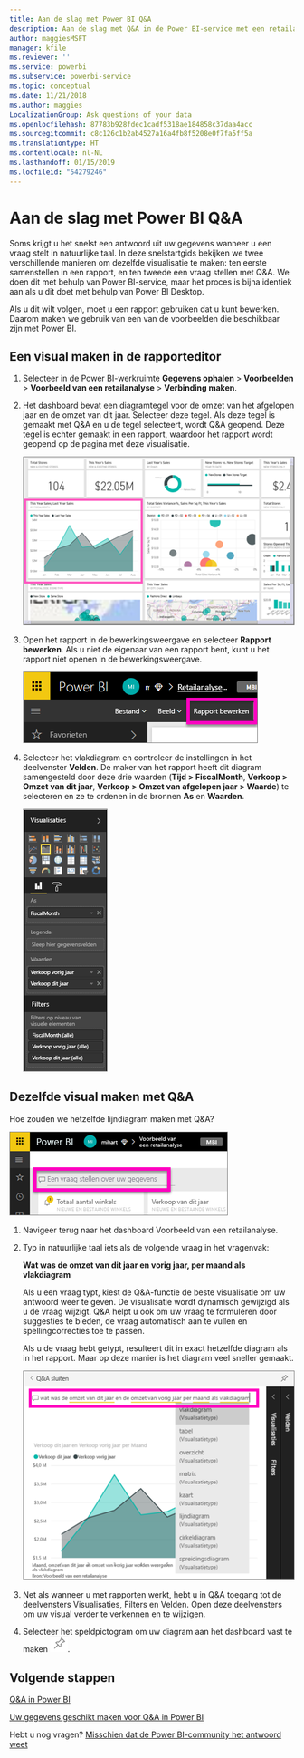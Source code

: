 ```yaml
---
title: Aan de slag met Power BI Q&A
description: Aan de slag met Q&A in de Power BI-service met een retailanalyse als voorbeeld
author: maggiesMSFT
manager: kfile
ms.reviewer: ''
ms.service: powerbi
ms.subservice: powerbi-service
ms.topic: conceptual
ms.date: 11/21/2018
ms.author: maggies
LocalizationGroup: Ask questions of your data
ms.openlocfilehash: 87783b928fdec1cadf5318ae184858c37daa4acc
ms.sourcegitcommit: c8c126c1b2ab4527a16a4fb8f5208e0f7fa5ff5a
ms.translationtype: HT
ms.contentlocale: nl-NL
ms.lasthandoff: 01/15/2019
ms.locfileid: "54279246"
---
```

# <a name="get-started-with-power-bi-qa"></a>Aan de slag met Power BI Q&A

Soms krijgt u het snelst een antwoord uit uw gegevens wanneer u een vraag stelt in natuurlijke taal.  In deze snelstartgids bekijken we twee verschillende manieren om dezelfde visualisatie te maken: ten eerste samenstellen in een rapport, en ten tweede een vraag stellen met Q&A. We doen dit met behulp van Power BI-service, maar het proces is bijna identiek aan als u dit doet met behulp van Power BI Desktop.

Als u dit wilt volgen, moet u een rapport gebruiken dat u kunt bewerken. Daarom maken we gebruik van een van de voorbeelden die beschikbaar zijn met Power BI.

## <a name="create-a-visual-in-the-report-editor"></a>Een visual maken in de rapporteditor

1. Selecteer in de Power BI-werkruimte **Gegevens ophalen** \> **Voorbeelden** \> **Voorbeeld van een retailanalyse**  >  **Verbinding maken**.
   
2. Het dashboard bevat een diagramtegel voor de omzet van het afgelopen jaar en de omzet van dit jaar.  Selecteer deze tegel. Als deze tegel is gemaakt met Q&A en u de tegel selecteert, wordt Q&A geopend. Deze tegel is echter gemaakt in een rapport, waardoor het rapport wordt geopend op de pagina met deze visualisatie.

    ![Voorbeelddashboard voor retailanalyse](media/power-bi-visualization-introduction-to-q-and-a/power-bi-dashboard.png)

1. Open het rapport in de bewerkingsweergave en selecteer **Rapport bewerken**.  Als u niet de eigenaar van een rapport bent, kunt u het rapport niet openen in de bewerkingsweergave.
   
    ![De knop Rapport bewerken](media/power-bi-visualization-introduction-to-q-and-a/power-bi-edit-report.png)
4. Selecteer het vlakdiagram en controleer de instellingen in het deelvenster **Velden**.  De maker van het rapport heeft dit diagram samengesteld door deze drie waarden (**Tijd > FiscalMonth**, **Verkoop > Omzet van dit jaar**, **Verkoop > Omzet van afgelopen jaar > Waarde**) te selecteren en ze te ordenen in de bronnen **As** en **Waarden**.
   
    ![Deelvenster Visualisaties](media/power-bi-visualization-introduction-to-q-and-a/gnatutorial_3-new.png)

## <a name="create-the-same-visual-with-qa"></a>Dezelfde visual maken met Q&A

Hoe zouden we hetzelfde lijndiagram maken met Q&A?

![Het vak Een vraag stellen](media/power-bi-visualization-introduction-to-q-and-a/power-bi-qna.png)

1. Navigeer terug naar het dashboard Voorbeeld van een retailanalyse.
2. Typ in natuurlijke taal iets als de volgende vraag in het vragenvak:
   
   **Wat was de omzet van dit jaar en vorig jaar, per maand als vlakdiagram**
   
   Als u een vraag typt, kiest de Q&A-functie de beste visualisatie om uw antwoord weer te geven. De visualisatie wordt dynamisch gewijzigd als u de vraag wijzigt. Q&A helpt u ook om uw vraag te formuleren door suggesties te bieden, de vraag automatisch aan te vullen en spellingcorrecties toe te passen.
   
   Als u de vraag hebt getypt, resulteert dit in exact hetzelfde diagram als in het rapport.  Maar op deze manier is het diagram veel sneller gemaakt.
   
   ![Voorbeeld van een vraag](media/power-bi-visualization-introduction-to-q-and-a/powerbi-qna-areachart.png)
3. Net als wanneer u met rapporten werkt, hebt u in Q&A toegang tot de deelvensters Visualisaties, Filters en Velden.  Open deze deelvensters om uw visual verder te verkennen en te wijzigen.
4. Selecteer het speldpictogram om uw diagram aan het dashboard vast te maken ![Speldpictogram](media/power-bi-visualization-introduction-to-q-and-a/pinnooutline.png).

## <a name="next-steps"></a>Volgende stappen
[Q&A in Power BI](consumer/end-user-q-and-a.md)

[Uw gegevens geschikt maken voor Q&A in Power BI](service-prepare-data-for-q-and-a.md)

Hebt u nog vragen? [Misschien dat de Power BI-community het antwoord weet](http://community.powerbi.com/)

